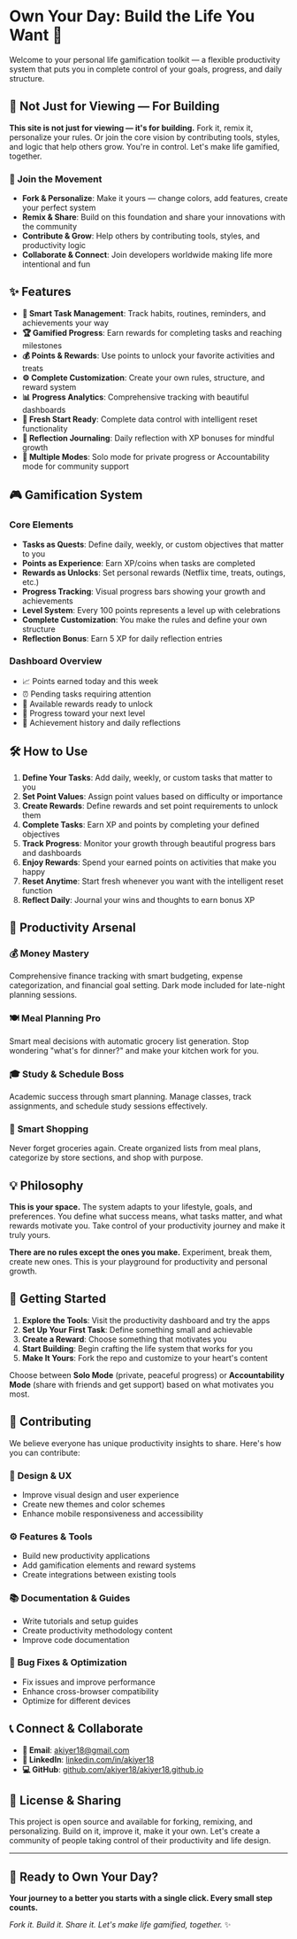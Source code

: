 # Own Your Day: Build the Life You Want 🚀

Welcome to your personal life gamification toolkit — a flexible productivity system that puts you in complete control of your goals, progress, and daily structure.

## 🌟 Not Just for Viewing — For Building

**This site is not just for viewing — it's for building.** Fork it, remix it, personalize your rules. Or join the core vision by contributing tools, styles, and logic that help others grow. You're in control. Let's make life gamified, together.

### 🤝 Join the Movement
- **Fork & Personalize**: Make it yours — change colors, add features, create your perfect system
- **Remix & Share**: Build on this foundation and share your innovations with the community  
- **Contribute & Grow**: Help others by contributing tools, styles, and productivity logic
- **Collaborate & Connect**: Join developers worldwide making life more intentional and fun

## ✨ Features

- **🎯 Smart Task Management**: Track habits, routines, reminders, and achievements your way
- **🏆 Gamified Progress**: Earn rewards for completing tasks and reaching milestones  
- **💰 Points & Rewards**: Use points to unlock your favorite activities and treats
- **⚙️ Complete Customization**: Create your own rules, structure, and reward system
- **📊 Progress Analytics**: Comprehensive tracking with beautiful dashboards
- **🔄 Fresh Start Ready**: Complete data control with intelligent reset functionality
- **📝 Reflection Journaling**: Daily reflection with XP bonuses for mindful growth
- **👥 Multiple Modes**: Solo mode for private progress or Accountability mode for community support

## 🎮 Gamification System

### Core Elements
- **Tasks as Quests**: Define daily, weekly, or custom objectives that matter to you
- **Points as Experience**: Earn XP/coins when tasks are completed  
- **Rewards as Unlocks**: Set personal rewards (Netflix time, treats, outings, etc.)
- **Progress Tracking**: Visual progress bars showing your growth and achievements
- **Level System**: Every 100 points represents a level up with celebrations
- **Complete Customization**: You make the rules and define your own structure
- **Reflection Bonus**: Earn 5 XP for daily reflection entries

### Dashboard Overview
- 📈 Points earned today and this week
- ⏰ Pending tasks requiring attention  
- 🎁 Available rewards ready to unlock
- 🎯 Progress toward your next level
- 🏅 Achievement history and daily reflections

## 🛠️ How to Use

1. **Define Your Tasks**: Add daily, weekly, or custom tasks that matter to you
2. **Set Point Values**: Assign point values based on difficulty or importance
3. **Create Rewards**: Define rewards and set point requirements to unlock them
4. **Complete Tasks**: Earn XP and points by completing your defined objectives
5. **Track Progress**: Monitor your growth through beautiful progress bars and dashboards
6. **Enjoy Rewards**: Spend your earned points on activities that make you happy
7. **Reset Anytime**: Start fresh whenever you want with the intelligent reset function
8. **Reflect Daily**: Journal your wins and thoughts to earn bonus XP

## 🎨 Productivity Arsenal

### 💰 **Money Mastery**
Comprehensive finance tracking with smart budgeting, expense categorization, and financial goal setting. Dark mode included for late-night planning sessions.

### 🍽️ **Meal Planning Pro** 
Smart meal decisions with automatic grocery list generation. Stop wondering "what's for dinner?" and make your kitchen work for you.

### 🎓 **Study & Schedule Boss**
Academic success through smart planning. Manage classes, track assignments, and schedule study sessions effectively.

### 🛒 **Smart Shopping**
Never forget groceries again. Create organized lists from meal plans, categorize by store sections, and shop with purpose.

## 💡 Philosophy

**This is your space.** The system adapts to your lifestyle, goals, and preferences. You define what success means, what tasks matter, and what rewards motivate you. Take control of your productivity journey and make it truly yours.

**There are no rules except the ones you make.** Experiment, break them, create new ones. This is your playground for productivity and personal growth.

## 🚀 Getting Started

1. **Explore the Tools**: Visit the productivity dashboard and try the apps
2. **Set Up Your First Task**: Define something small and achievable
3. **Create a Reward**: Choose something that motivates you
4. **Start Building**: Begin crafting the life system that works for you
5. **Make It Yours**: Fork the repo and customize to your heart's content

Choose between **Solo Mode** (private, peaceful progress) or **Accountability Mode** (share with friends and get support) based on what motivates you most.

## 🤝 Contributing

We believe everyone has unique productivity insights to share. Here's how you can contribute:

### 🎨 **Design & UX**
- Improve visual design and user experience
- Create new themes and color schemes  
- Enhance mobile responsiveness and accessibility

### ⚙️ **Features & Tools**
- Build new productivity applications
- Add gamification elements and reward systems
- Create integrations between existing tools

### 📚 **Documentation & Guides**
- Write tutorials and setup guides
- Create productivity methodology content
- Improve code documentation

### 🐛 **Bug Fixes & Optimization**
- Fix issues and improve performance
- Enhance cross-browser compatibility
- Optimize for different devices

## 📞 Connect & Collaborate

- **📧 Email**: [akiyer18@gmail.com](mailto:akiyer18@gmail.com)
- **💼 LinkedIn**: [linkedin.com/in/akiyer18](https://www.linkedin.com/in/akiyer18/)
- **💻 GitHub**: [github.com/akiyer18/akiyer18.github.io](https://github.com/akiyer18/akiyer18.github.io)

## 🎯 License & Sharing

This project is open source and available for forking, remixing, and personalizing. Build on it, improve it, make it your own. Let's create a community of people taking control of their productivity and life design.

---

## 🌟 Ready to Own Your Day?

**Your journey to a better you starts with a single click. Every small step counts.**

*Fork it. Build it. Share it. Let's make life gamified, together.* ✨
